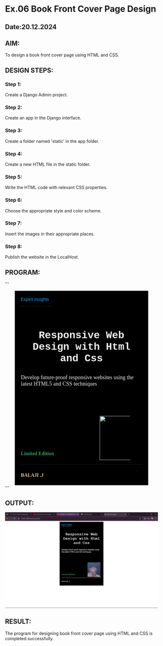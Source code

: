 # Ex.06 Book Front Cover Page Design
## Date:20.12.2024

## AIM:
To design a book front cover page using HTML and CSS.

## DESIGN STEPS:

### Step 1:
Create a Django Admin project.

### Step 2:
Create an app in the Django interface.

### Step 3:
Create a folder named 'static' in the app folder.

### Step 4:
Create a new HTML file in the static folder.

### Step 5:
Write the HTML code with relevant CSS properties.

### Step 6:
Choose the appropriate style and color scheme.

### Step 7:
Insert the images in their appropriate places.

### Step 8:
Publish the website in the LocalHost.

## PROGRAM:
'''
<html>
<style> 
   .bookpage{
     width:400px;
 height: 600px; color:rgb(238, 236, 234); 
 margin-left: auto; 
 margin-right: auto; 
 padding: 20px; 
 font-family: 'Franklin Gothic Medium', 'Arial Narrow', Arial, sans-serif; 
 background-color:black; 
 background-size: cover;
    }
.insight{
        color:rgb(21, 166, 238);
    }
.hrstyle{
        width:100px;
    }
.author{
        display: inline;
        position: relative;
        color: rgb(236, 210, 119);
        top:190px;
        font-family: Georgia;
        font-size: medium;
    }
.booktitle{
        font-family: 'Courier New', Courier, monospace;
        font-size: larger;
        text-align: center;
        position: relative;
        top: 30px;
    }
.id{
        width: 400px;
        position: relative;
        top:180px;
    }
.pub{
        font-size: medium;
        position: relative;
        top: 155px;
        left: 270px;
    }
.ed{
        color: rgb(49, 160, 97);
        font-size: medium;
        font-family: Verdana;
        position: relative;
        top: 85px;
    }
.subtitle{
        font-family: Tahoma;
        font-size: large;
        position: relative;
        top: 40px;
    }
.mypic{
        position: relative;
        top: 135px;
        left: 260px;
        width: 100px;
        height: 100px;
        background-size: cover;
    }
</style>
<title> Book Cover Page</title>
</head>
<body>
<div class="bookpage">
    <div class="insight">Expert Insights</div>
    <div class="hrstyle"> <hr style="color:yellow;"></div>
    <div class="booktitle"> <h1>Responsive Web Design with Html and Css </h1></div>
    <div class="subtitle">Develop future-proof responsive websites 
        using the latest HTML5 and CSS techniques</div>
    <div class="mypic"> <img src="img.jpg" width="130" height=" 145" alt=""></div>
    <div class="id"> <hr style="color: orange;"></div>
    <div class="author"><p><b>BALAJI .J </b></p></div>
    <div class="ed"><b>Limited Edition</b></div>
</div>
</body>
</html>
'''

## OUTPUT:
![alt text](<Screenshot 2024-12-23 105302.png>)

## RESULT:
The program for designing book front cover page using HTML and CSS is completed successfully.
